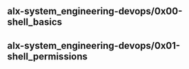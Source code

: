 
## alx-system_engineering-devops/0x00-shell_basics
## alx-system_engineering-devops/0x01-shell_permissions
